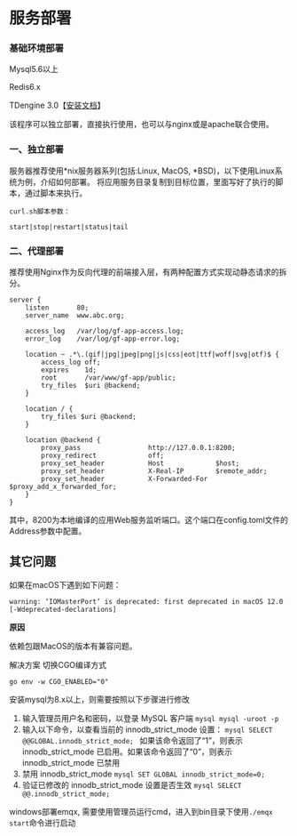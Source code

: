 
# 服务部署

### 基础环境部署


Mysql5.6以上

Redis6.x

TDengine 3.0【[安装文档](https://docs.taosdata.com/get-started/package/)】


该程序可以独立部署，直接执行使用，也可以与nginx或是apache联合使用。

### 一、独立部署

服务器推荐使用*nix服务器系列(包括:Linux, MacOS, *BSD)，以下使用Linux系统为例，介绍如何部署。
将应用服务目录复制到目标位置，里面写好了执行的脚本，通过脚本来执行。


```
curl.sh脚本参数：

start|stop|restart|status|tail

```


### 二、代理部署

推荐使用Nginx作为反向代理的前端接入层，有两种配置方式实现动静态请求的拆分。

```
server {
    listen       80;
    server_name  www.abc.org;

    access_log   /var/log/gf-app-access.log;
    error_log    /var/log/gf-app-error.log;

    location ~ .*\.(gif|jpg|jpeg|png|js|css|eot|ttf|woff|svg|otf)$ {
        access_log off;
        expires    1d;
        root       /var/www/gf-app/public;
        try_files  $uri @backend;
    }

    location / {
        try_files $uri @backend;
    }

    location @backend {
        proxy_pass                 http://127.0.0.1:8200;
        proxy_redirect             off;
        proxy_set_header           Host             $host;
        proxy_set_header           X-Real-IP        $remote_addr;
        proxy_set_header           X-Forwarded-For  $proxy_add_x_forwarded_for;
    }
}

```

其中，8200为本地编译的应用Web服务监听端口。这个端口在config.toml文件的Address参数中配置。


## 其它问题

如果在macOS下遇到如下问题：
```
warning: ‘IOMasterPort‘ is deprecated: first deprecated in macOS 12.0 [-Wdeprecated-declarations]
```
**原因**

依赖包跟MacOS的版本有兼容问题。

解决方案
切换CGO编译方式
```
go env -w CGO_ENABLED="0"
```

安装mysql为8.x以上，则需要按照以下步骤进行修改 

1. 输入管理员用户名和密码，以登录 MySQL 客户端
        ```mysql
        mysql -uroot -p
        ```
2. 输入以下命令，以查看当前的 innodb_strict_mode 设置：
        ```mysql
        SELECT @@GLOBAL.innodb_strict_mode;
        ```
    如果该命令返回了“1”，则表示 innodb_strict_mode 已启用。如果该命令返回了“0”，则表示 innodb_strict_mode 已禁用
3. 禁用 innodb_strict_mode
        ```mysql
        SET GLOBAL innodb_strict_mode=0;
        ```
4. 验证已修改的 innodb_strict_mode 设置是否生效
        ```mysql
        SELECT @@.innodb_strict_mode;
        ```

windows部署emqx, 需要使用管理员运行cmd，进入到bin目录下使用`./emqx start`命令进行启动
